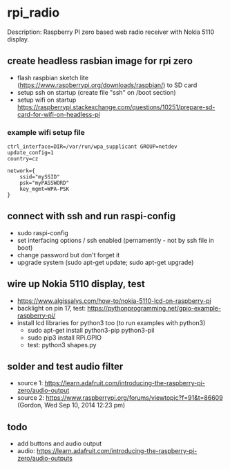 # rpi_radio
Description: Raspberry PI zero based web radio receiver with Nokia 5110 display.

## create headless rasbian image for rpi zero
  - flash raspbian sketch lite (https://www.raspberrypi.org/downloads/raspbian/) to SD card
  - setup ssh on startup (create file "ssh" on /boot section)
  - setup wifi on startup https://raspberrypi.stackexchange.com/questions/10251/prepare-sd-card-for-wifi-on-headless-pi
  
### example wifi setup file

    ctrl_interface=DIR=/var/run/wpa_supplicant GROUP=netdev
    update_config=1
    country=cz
    
    network={
        ssid="mySSID"
        psk="myPASSWORD"
        key_mgmt=WPA-PSK
    }
    
## connect with ssh and run raspi-config
  - sudo raspi-config
  - set interfacing options / ssh enabled (pernamently - not by ssh file in boot)
  - change password but don't forget it
  - upgrade system (sudo apt-get update; sudo apt-get upgrade)

## wire up Nokia 5110 display, test
  - https://www.algissalys.com/how-to/nokia-5110-lcd-on-raspberry-pi
  - backlight on pin 17, test: https://pythonprogramming.net/gpio-example-raspberry-pi/
  - install lcd libraries for python3 too (to run examples with python3)
    - sudo apt-get install python3-pip python3-pil
    - sudo pip3 install RPi.GPIO
    - test: python3 shapes.py

## solder and test audio filter
  - source 1: https://learn.adafruit.com/introducing-the-raspberry-pi-zero/audio-output
  - source 2: https://www.raspberrypi.org/forums/viewtopic?f=91&t=86609 (Gordon, Wed Sep 10, 2014 12:23 pm)

## todo
  - add buttons and audio output
  - audio: https://learn.adafruit.com/introducing-the-raspberry-pi-zero/audio-outputs
  
